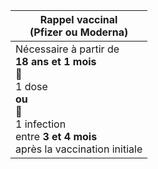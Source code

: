 <table class="table">
  <thead>
      <tr>
          <th>Rappel vaccinal<br><span class="subheading">(Pfizer ou Moderna)</span></th>
      </tr>
  </thead>
  <tbody>
      <tr>
          <td>
              <span class="critere">Nécessaire à partir de<br><b>18 ans et 1 mois</b></span>
              <div class="rappels">
                  <div class="rappel"><span role="img" aria-label="Seringue">💉</span><br>1 dose</div>
                  <div><b>ou</b></div>
                  <div class="rappel"><span role="img" aria-label="Personne malade">🤒</span><br>1 infection</div>
              </div>
              <span class="delai">entre <b>3 et 4 mois</b><br>après la vaccination initiale</span>
          </td>
      </tr>
  </tbody>
</table>
